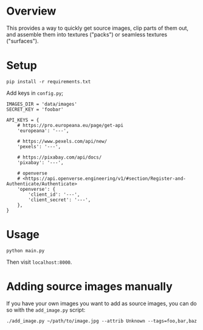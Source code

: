 # Overview

This provides a way to quickly get source images, clip parts of them out, and assemble them into textures ("packs") or seamless textures ("surfaces").

# Setup

```
pip install -r requirements.txt
```

Add keys in `config.py`;

```
IMAGES_DIR = 'data/images'
SECRET_KEY = 'foobar'

API_KEYS = {
    # https://pro.europeana.eu/page/get-api
    'europeana': '---',

    # https://www.pexels.com/api/new/
    'pexels': '---',

    # https://pixabay.com/api/docs/
    'pixabay': '---',

    # openverse
    # <https://api.openverse.engineering/v1/#section/Register-and-Authenticate/Authenticate>
    'openverse': {
        'client_id': '---',
        'client_secret': '---',
    },
}
```

# Usage

```
python main.py
```

Then visit `localhost:8000`.

# Adding source images manually

If you have your own images you want to add as source images, you can do so with the `add_image.py` script:

```
./add_image.py ~/path/to/image.jpg --attrib Unknown --tags=foo,bar,baz
```
